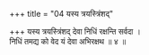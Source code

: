 +++
title = "04 यस्य त्रयस्त्रिंशद्"

+++
यस्य त्रयस्त्रिंशद् देवा निधिं रक्षन्ति सर्वदा ।  
निधिं तमद्य को वेद यं देवा अभिरक्षथ ॥ ४ ॥